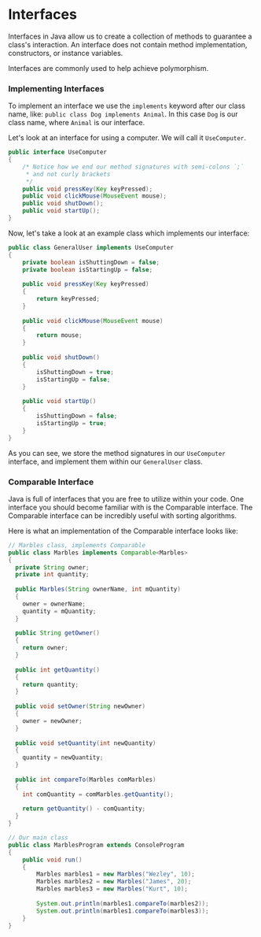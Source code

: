 # Interfaces
Interfaces in Java allow us to create a collection of methods to guarantee a class's interaction. An interface does not contain method implementation, constructors, or instance variables.

Interfaces are commonly used to help achieve polymorphism.

### Implementing Interfaces
To implement an interface we use the `implements` keyword after our class name, like: `public class Dog implements Animal`. In this case `Dog` is our class name, where `Animal` is our interface.

Let's look at an interface for using a computer. We will call it `UseComputer`.

```Java
public interface UseComputer
{
    /* Notice how we end our method signatures with semi-colons `;`
     * and not curly brackets
     */ 
    public void pressKey(Key keyPressed);
    public void clickMouse(MouseEvent mouse);
    public void shutDown();
    public void startUp();
}
```

Now, let's take a look at an example class which implements our interface:

```Java
public class GeneralUser implements UseComputer 
{
    private boolean isShuttingDown = false;
    private boolean isStartingUp = false;
    
    public void pressKey(Key keyPressed)
    {
        return keyPressed;
    }
    
    public void clickMouse(MouseEvent mouse)
    {
        return mouse;
    }
    
    public void shutDown()
    {
        isShuttingDown = true;
        isStartingUp = false;
    }
    
    public void startUp()
    {
        isShuttingDown = false;
        isStartingUp = true;
    }
}
```

As you can see, we store the method signatures in our `UseComputer` interface, and implement them within our `GeneralUser` class.


### Comparable Interface
Java is full of interfaces that you are free to utilize within your code. One interface you should become familiar with is the Comparable interface. The Comparable interface can be incredibly useful with sorting algorithms.

Here is what an implementation of the Comparable interface looks like:

```Java
// Marbles class, implements Comparable
public class Marbles implements Comparable<Marbles>
{
  private String owner;
  private int quantity;
  
  public Marbles(String ownerName, int mQuantity)
  {
    owner = ownerName;
    quantity = mQuantity;
  }
  
  public String getOwner()
  {
    return owner;
  }
  
  public int getQuantity()
  {
    return quantity;
  }
  
  public void setOwner(String newOwner)
  {
    owner = newOwner;
  }
  
  public void setQuantity(int newQuantity)
  {
    quantity = newQuantity;
  }
  
  public int compareTo(Marbles comMarbles)
  {
    int comQuantity = comMarbles.getQuantity();
    
    return getQuantity() - comQuantity;
  }
}

// Our main class
public class MarblesProgram extends ConsoleProgram 
{
    public void run()
    {
        Marbles marbles1 = new Marbles("Wezley", 10);
        Marbles marbles2 = new Marbles("James", 20);
        Marbles marbles3 = new Marbles("Kurt", 10);
        
        System.out.println(marbles1.compareTo(marbles2));
        System.out.println(marbles1.compareTo(marbles3));
    }
}
```

